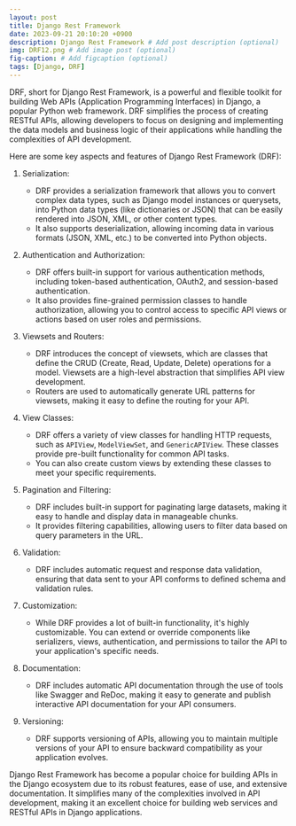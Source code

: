 ```yaml
---
layout: post
title: Django Rest Framework
date: 2023-09-21 20:10:20 +0900
description: Django Rest Framework # Add post description (optional)
img: DRF12.png # Add image post (optional)
fig-caption: # Add figcaption (optional)
tags: [Django, DRF]
---
```


DRF, short for Django Rest Framework, is a powerful and flexible toolkit for building Web APIs (Application Programming Interfaces) in Django, a popular Python web framework. DRF simplifies the process of creating RESTful APIs, allowing developers to focus on designing and implementing the data models and business logic of their applications while handling the complexities of API development.

Here are some key aspects and features of Django Rest Framework (DRF):

1. Serialization:
   - DRF provides a serialization framework that allows you to convert complex data types, such as Django model instances or querysets, into Python data types (like dictionaries or JSON) that can be easily rendered into JSON, XML, or other content types.
   - It also supports deserialization, allowing incoming data in various formats (JSON, XML, etc.) to be converted into Python objects.

2. Authentication and Authorization:
   - DRF offers built-in support for various authentication methods, including token-based authentication, OAuth2, and session-based authentication.
   - It also provides fine-grained permission classes to handle authorization, allowing you to control access to specific API views or actions based on user roles and permissions.

3. Viewsets and Routers:
   - DRF introduces the concept of viewsets, which are classes that define the CRUD (Create, Read, Update, Delete) operations for a model. Viewsets are a high-level abstraction that simplifies API view development.
   - Routers are used to automatically generate URL patterns for viewsets, making it easy to define the routing for your API.

4. View Classes:
   - DRF offers a variety of view classes for handling HTTP requests, such as `APIView`, `ModelViewSet`, and `GenericAPIView`. These classes provide pre-built functionality for common API tasks.
   - You can also create custom views by extending these classes to meet your specific requirements.

5. Pagination and Filtering:
   - DRF includes built-in support for paginating large datasets, making it easy to handle and display data in manageable chunks.
   - It provides filtering capabilities, allowing users to filter data based on query parameters in the URL.

6. Validation:
   - DRF includes automatic request and response data validation, ensuring that data sent to your API conforms to defined schema and validation rules.

7. Customization:
   - While DRF provides a lot of built-in functionality, it's highly customizable. You can extend or override components like serializers, views, authentication, and permissions to tailor the API to your application's specific needs.

8. Documentation:
   - DRF includes automatic API documentation through the use of tools like Swagger and ReDoc, making it easy to generate and publish interactive API documentation for your API consumers.

9. Versioning:
   - DRF supports versioning of APIs, allowing you to maintain multiple versions of your API to ensure backward compatibility as your application evolves.

Django Rest Framework has become a popular choice for building APIs in the Django ecosystem due to its robust features, ease of use, and extensive documentation. It simplifies many of the complexities involved in API development, making it an excellent choice for building web services and RESTful APIs in Django applications.